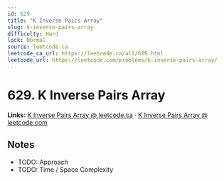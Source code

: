 ```yaml
--- 
id: 629
title: "K Inverse Pairs Array"
slug: k-inverse-pairs-array
difficulty: Hard
lock: Normal
source: leetcode.ca
leetcode_ca_url: https://leetcode.ca/all/629.html
leetcode_url: https://leetcode.com/problems/k-inverse-pairs-array/
---
```


# 629. K Inverse Pairs Array

**Links:** [K Inverse Pairs Array @ leetcode.ca](https://leetcode.ca/all/629.html) · [K Inverse Pairs Array @ leetcode.com](https://leetcode.com/problems/k-inverse-pairs-array/)

## Notes
- TODO: Approach
- TODO: Time / Space Complexity
